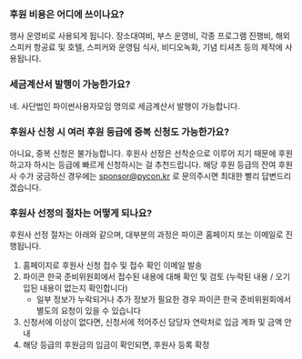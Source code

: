 ### 후원 비용은 어디에 쓰이나요?
행사 운영비로 사용되게 됩니다. 장소대여비, 부스 운영비, 각종 프로그램 진행비, 해외 스피커 항공료 및 호텔, 스피커와 운영팀 식사, 비디오녹화, 기념 티셔츠 등의 제작에 사용됩니다.

### 세금계산서 발행이 가능한가요?
네. 사단법인 파이썬사용자모임 명의로 세금계산서 발행이 가능합니다.

### 후원사 신청 시 여러 후원 등급에 중복 신청도 가능한가요?
아니요, 중복 신청은 불가능합니다. 후원사 선정은 선착순으로 이루어 지기 때문에 후원하고자 하시는 등급에 빠르게 신청하시는 걸 추천드립니다.
해당 후원 등급의 잔여 후원사 수가 궁금하신 경우에는 sponsor@pycon.kr 로 문의주시면 최대한 빨리 답변드리겠습니다.

### 후원사 선정의 절차는 어떻게 되나요?
후원사 선정 절차는 아래와 같으며, 대부분의 과정은 파이콘 홈페이지 또는 이메일로 진행됩니다.
  1. 홈페이지로 후원사 신청 접수 및 접수 확인 이메일 발송
  2. 파이콘 한국 준비위원회에서 접수된 내용에 대해 확인 및 검토 (누락된 내용 / 오기입된 내용이 없는지 확인합니다)
      - 일부 정보가 누락되거나 추가 정보가 필요한 경우 파이콘 한국 준비위원회에서 별도의 요청이 있을 수 있습니다
  3. 신청서에 이상이 없다면, 신청서에 적어주신 담당자 연락처로 입금 계좌 및 금액 안내
  4. 해당 등급의 후원금의 입금이 확인되면, 후원사 등록 확정
